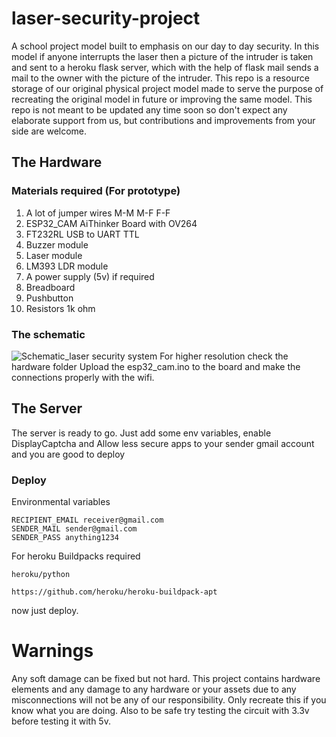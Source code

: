 # laser-security-project
A school project model built to emphasis on our day to day security. In this model if anyone interrupts the laser then a picture of the intruder is taken and sent to a heroku flask server, which with the help of flask mail sends a mail to the owner with the picture of the intruder. This repo is a resource storage of our original physical project model made to serve the purpose of recreating the original model in future or improving the same model. This repo is not meant to be updated any time soon so don't expect any elaborate support from us, but contributions and improvements from your side are welcome.
## The Hardware
### Materials required (For prototype)
1. A lot of jumper wires M-M M-F F-F
2. ESP32_CAM AiThinker Board with OV264
3. FT232RL USB to UART TTL
4. Buzzer module
5. Laser module
6. LM393 LDR module
7. A power supply (5v) if required
8. Breadboard
9. Pushbutton
10. Resistors 1k ohm
### The schematic
![Schematic_laser security system](https://user-images.githubusercontent.com/49360491/169693924-dbb8443f-4d83-4e35-9fcd-265c09d2c238.png)
For higher resolution check the hardware folder
Upload the esp32_cam.ino to the board and make the connections properly with the wifi.
## The Server
The server is ready to go. Just add some env variables, enable DisplayCaptcha and Allow less secure apps to your sender gmail account and you are good to deploy
### Deploy
Environmental variables
```
RECIPIENT_EMAIL receiver@gmail.com
SENDER_MAIL sender@gmail.com
SENDER_PASS anything1234
```
For heroku Buildpacks required
```
heroku/python
```
```
https://github.com/heroku/heroku-buildpack-apt
```
now just deploy.
# Warnings
Any soft damage can be fixed but not hard. This project contains hardware elements and any damage to any hardware or your assets due to any misconnections will not be any of our responsibility. Only recreate this if you know what you are doing. Also to be safe try testing the circuit with 3.3v before testing it with 5v.
